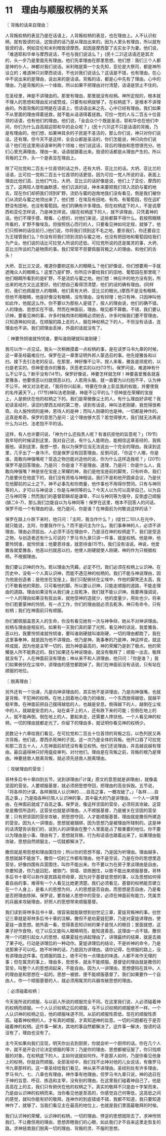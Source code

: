# 11　理由与顺服权柄的关系



〖 背叛的话来自理由 〗

人背叛权柄的表显乃是在话语上，人背叛权柄的表显，也在理由上。人不认识权柄，就有毁谤的话，这毁谤的话乃是从理由出来的。因为人里头有理由，所以就有毁谤的话，例如亚伦和米利暗毁谤摩西，起因是摩西娶了古实女子为妻。他们说，「难道耶和华单与摩西说话，不也与我们说话么？」(民十二2)这话语还是其次的，头一步乃是里面先有理由。他们先拿理由在那里思想。他们想：我们三个人都是神的仆人，神都对我们说话。米利暗是第一个女先知，亚伦是大祭司，都是神所设立的；难道神只对摩西说话，不也对我们说话么？这话是不错，也有理由。在心中不说出来的是理由，说出来的是话语。背叛的话，都是心中先有了理由。心中的理由，乃是背叛的头一个缘故。所以如果不把理由对付清楚，话语是禁止不住的。

在圣经里，神是不讲理由的。那里有理由，那里就没有权柄。神所定规的，根本就不理人的思想和理由反对或赞成，只要有权柄就够了。在权柄底下，是根本不讲理由的。外面背叛的显明是在话语上，但话语出来之先，心中已经有理由。我们如果不从里面的理由得着拯救，就不能从话语得着拯救。可拉一党的人与二百五十位首领的话语，也有他们的理由。他们说，「全会众个个既是圣洁，耶和华也在他们中间，你们为什么自高超迎耶和华的会众呢？」(民十六3)这不只是话语的背叛，乃是有理由的。他们想，如果神其余的子民是不圣洁的，那么你们说，神只对你们说话，还有理。但今天不是这样，全会众都是圣洁的，你们怎能说，神只向你们说话？他们在这里用话语审判两个领袖；他们说这话，背后的理由和思想很充分。他们心里充满理由。理由一来，话语就跟着出来。毁谤的话都是从理由产生的。所以背叛的工作，头一个是表显在理由上。

除了可拉党和二百五十位首领的话之外，还有大坍、亚比兰的话。大坍、亚比兰的话语，比可拉一党和二百五十位首领的话更低，因为可拉一党人所说的话，表面上理由比他们高、比他们气壮。大坍、亚比兰的话好像是说，他们上了亚伦、摩西的当了。这两班人很有幽默感，他们讥讽的说，神本来要把我们领入流奶与蜜的地去，现在你们却把我们领到旷野。流奶与蜜的迦南地我们没有看见，倒是我们被你们从流奶与蜜之地领出来了。他们想：在埃及有田地、有肉、有葡萄园，但在这旷野没有田地，也没有葡萄园。他们的确有许多理由。但在权柄底下的人，不是说摩西和亚伦怎样说，乃是神怎样说。(服在权柄底下的人，就不讲理由，只凭着神的话。他们不理手摸、眼看、心想的，对他们来说，这些都算不得什么。若按照眼睛所看的，旷野不像埃及。但按照信心而行的人，只要看见神如何定规，就够了，他们只照神的话往前行。)他们说，你将我们领到这不毛之地，要杀我们，你还要自立为王辖管我们么？你没有将我们领到流奶与蜜之地，也没有把田地和葡萄园给我们为产业。他们说的话比可拉党人所说的还低。可拉党所说的还是属灵的事，大坍、亚比兰所谈的乃是物质的事。我们常常不禁要佩服背叛之人的理由，和他们的舌头！

大坍、亚比兰又说，难道你要剜这些人的眼睛么？他们好像说，你们想要用一手就遮掩众人的眼睛么！这里乃是旷野，你所应许要给我们的田地、葡萄园在那里昵？他们眼睛所看到的是旷野，不是流奶与蜜之地。他们想：神应许的地方没有到，所出来的地方又比这里好。他们想自己看得顶清楚，他们的话的确有理由。(同样的，我们也佩服世人的眼睛，他们真有大坍、亚比兰的眼光。)摩西不是没有眼睛，但他不用眼睛，他是好像没有眼睛，没有理由，没有辩理；他只有神，只因神叫他如此作，他就这么作。你不要以为那些人是错了，按人的理由说，他们的确不错。人的理由、思想实在不错。然而在神面前，理由、眼见都不算数。不错，我们要认识神，要看见神的事，许多时候肉体的眼睛必须剜去，许多时候我们要不管理由，只知道神如何说。在顺服的路上走的人，服在神权柄之下的人，不但没有话语，连理由也不讲。我们把理由丢掉，外面的话就没有了。



〖 神要怜悯谁就怜悯谁，要叫谁刚硬就叫谁刚硬 〗

我可以作一点见证。我头一次稍微摸着一点权柄的事，是在读罗马书九章的时候，这一章圣经最难应付。保罗在这一章里证明外邦人蒙选召的事。他先提雅各和以扫，接下去引法老的反证。在那里，神好像不公平。按人来看，雅各是顽皮的，以扫是老实的。但神爱诡诈的雅各，厌恶老实的以扫(13节)。保罗问说，难道神有什么不公平么？断乎没有(14节)。保罗好像说，神要怎样就怎样！神要喜爱雅各就喜爱雅各，他要恨恶以扫就恨恶以扫。人若用头脑，就一直要为以扫抱不平，认为神不公平。神又对法老说，「我将你兴起来，特要在你身上彰显我的权能，并要使我的名传遍天下。」(17节)神叫法老刚硬，神是不公平的么？但神是在荣耀的宝座上，人是俯伏在他的权柄之下的。我们是卑微像尘土的人，有什么理由好讲呢？我初读圣经时，读旧约摩西五经的第二卷，读到有话说，神叫法老刚硬，我觉得很希奇。向人施怜悯的是神，恩待人的是神；而叫人刚硬的也是神。一切都是神作的。这真是希奇。保罗的意思乃是问：这个理由够大否？若觉得够大，我们就无法再说什么为以扫、法老抱不平的话。

这样，有人也许要问说，「神为什么还指责人呢？有谁抗拒他的旨意呢？」(19节)我年轻的时候读到这里，我对自己说，有什么人能明白，能相信这章圣经的，我佩服他。读到这里，我想一想，我以为保罗应当无法说出一个完全的理由。我读到这里，几乎出了一身冷汗。但是保罗没有回答理由，反倒问说，「你这个人哪，你是谁，竟敢向神强嘴呢？受造之物岂能对造他的说，你为什么这样造我呢？」(20节)保罗不是回答理由，乃是问：你是谁？不是理由、道理，乃是问：你是什么人，竟敢向神强嘴？神是坐在宝座上荣耀的神，我们是他宝座前的脚凳，只有听命。我们乃是要伏在他底下的，我们没有资格与神相谈。我们不是和他开圆桌会议，乃是伏在他脚前的尘土之下。神不必事先和你商量，他作事也不用得你赞同。只有与神同等的人，才可以与神说话；你是与神同等的么？今天人以为可以高举自己，以为自己与神同等；然而我们的基督耶稣却是谦卑，不以与神同等为强夺，反倒虚己顺服(腓二6-7)，那么我们岂能自以为与神同等！保罗在这里，根本不回答人的问话，保罗不给一个有理由的话，他乃是问，你是谁？在神面前为何敢说这样的话？

保罗在路上仆跌下来时，他只问：「主阿，我当作什么？」(徒廿二10)人在光中，就只能说，主阿，你要我作什么？而不是问主为什么。我们事奉神的人，必须不讲理由，理由必须拔出。人必须不活在理由中，乃是活在神的权柄底下。我们是受造之物，与创造者还有什么可说的？罗马书九章只讲一件事，就是权柄。他是神，他要怜悯谁，就怜悯谁；他要恩待谁，就恩待谁(15节)。我们没有话说。神说，他爱雅各就爱雅各，他恶以扫就恶以扫，他使人刚硬就使人刚硬。神的作为只根据权柄，不根据理由。

我们要认识神的作为。若以理由为凭藉，必定不行。我们必须在权柄上认识神。在历史中，没有一个人真认识神，而能不遇见神的权柄的。我们不能与神说理由，因为他是创造者；是他坐在宝座上，我们只配俯伏在尘埃中，作他的脚凳还太高，我们不敢看他的荣脸，只可看他的脚。所以要认识神，只能走顺服的道路，不能走理由的道路。理由如果没有从我们身上拔乾净，我们就不能认识神。我要再强调说，一个人的理由如果没有拔出来，就他受神的造就少，他的度量少，用处也少。将来你们若要蒙神的怜悯，有一点工作，你们的理由就必须去乾净。神只有命令，只有权柄；我们在神面前只有顺服。

你们都佩服盖恩夫人的生命，你没有看见她有一次与神争辩，她从不对神讲理由。权柄与理由是相反的。如果有一天我们真的蒙了光照，看见神的话说，我爱雅各、恶以扫，我要怜悯谁就怜悯谁，要叫谁刚硬就叫谁刚硬，一切的理由都跑了。我在这里事奉神，就是因为他不讲理由，他乃是神。我事奉的乃是神，神这样说，就这样成就，因为他是主宰一切的，因为神是最高的，神的荣耀乃是到了极点。他的荣耀是人所不能靠近的。我们如果还与神说理由，就没有敬拜了；顺服一出去，敬拜就没有了。人在神面前没有理由；神从来不和人讲理由，他只问：「你是谁？」我们如果俯伏在尘埃中，讲理由的感觉都跑掉了。我们在神面前没有话说，只有站在顺服的地位。



〖 脱离理由 〗

另外还有一个功课，凡是向神讲理由的，其实他不是讲理由，乃是向神强嘴，也就是背叛、干犯神的权柄。在地上因着地心吸力的缘故，一个东西放得越低，就越平稳牢靠。在神面前把自己摆得越低的人，也越是安息。倒得越下的人，越倒在尘埃中的人，就越是安息的人。站在桌子上的人，还有跌下来的可能；但倒在地上的人，就不能再倒。倒在地上的人，要起来走，还需要人搀扶他。一个人看见神的权柄，一切的理由就都走光了。你留下的理由多，就证明你看见神的权柄少。

民数记十六章给我们看见，在可拉党和二百五十位首领的背叛之后，以色列民又再次背叛，他们说，摩西杀死神的子民。这一次乃是全体的背叛。他开口吞了可拉党和那二百五十人，人在神面前却还没有看见权怲。他们还说理由，并且越说越有理由。最后逼得神只好用瘟疫审判、对付他们。理由是在背叛之前，背叛的根乃是理由。神要拯救人脱离背叛，就必须先拯救人脱离理由。



〖 攻破理由的营垒 〗

哥林多后书十章四到五节，说到讲理由(「计谋」原文的意思就是讲理由)，就像盖坚固的营垒。人要顺服基督，就必须把思想夺回，把理由的高垒拆毁。五节说，「将各样的计谋，各样搁阻人认识神的……自高之事，一概攻破了。」「各样……自高之事，」乃是指各种拦阻人认识神的事，其中最大的乃是讲理由。一个人一讲理由，在神面前就成了自高之事。保罗说，像这样坚固的营垒，必须将其攻破。这营垒是撒但所造的，这营垒也就是讲理由。人不顺服基督，乃是被关在坚固的营垒里；只有把坚固的营垒攻破，把思想夺回，人才能顺服基督。理由就是撒但所建造的营垒。因为人一讲理由，思想就被捆绑，因为思想乃是被理由所辖制的。这是神的话清楚告诉我们的，说到人的讲理由在整个人里面是占了极重要的地位。你不要以为理由是小事。理由有了，思想就背叛，行为和话语也跟着出来了。如果理由能攻破，思想自然顺服主，一切就都解决了。

撒但就是用思想和理由围住你；所以你的思想不服，乃是因为听理由。理由越多，思想就越不能放下。撒但一切的工作都有理由，他不是空说，乃是在你的思想里造营垒，好像四围有兵营围住，叫你不能出来。你不要以为在房子里谈理由是自由，你要知道，你乃是囚犯，被铁门、铜墙、锁练圈住，以致不能出来顺服基督。哥林多后书十章可以称作是宾路易师母章，因为对于基督徒思想的事，以及思想如何得着自由的事，难得有一个人看见比她更清楚。我们必须看见，基督的权柄能否建立在一个人身上，是看人的思想为何，人的思想是否自由。而思想是否自由，乃是看是否把理由除掉。保罗说，要攻破人思想中的营垒，必须在神面前有能力，凭属灵的兵器来攻破理由，好把人的思想带来顺服基督。

我们读到哥林多后书十章，很容易就能联想到创世记三章，夏娃背叛神的事。创世记三章就是哥林多后书十章的注解。撒但不是劝夏娃犯罪，乃是对夏娃讲理由，使夏娃一直思想。她外面一看，觉得善恶知识树的果子是悦人的眼目；里面就想，这果子好作食物，吃了以后又能叫人眼睛明亮，能知道善恶。这理由一点不错。撒但用一个问题引起女人的思想，结果夏娃也讲起理由了。讲理最终的结果，就是去摘了果子吃。行动是讲理后的一种动作。夏娃讲理后的结论，不是听神的命令，乃是说那果子可以吃。她不听神的话，乃是因为讲理由。请你记得，在顺服的路上，没有讲理由这件事。在顺服的路上，绝不可有一点理由的味道。人都不肯作无理的事；但在属灵的事上，理由多，思想多，就永不能顺服。基督徒的理由就是撒但的营垒，叫整个人的思想闭起来，不能自由。因为人一讲理由，思想便陷在其中。人的理由是和思想在一起的。思想一被掳，便不能顺服基督了。我们如果要作一个自由人，作一个顺服基督的人，就必须用属灵的兵器攻破思想的理由。



〖 必须碰着权柄 〗

今天我所说的顺服，与以前人所说的顺服完全不同。在这里我们说，人必须碰着神的权柄而顺服。一个人认识权柄之后的顺服，与不认识权柄的顺服绝不一样。一个人认识神的权柄之后，他的顺服味道不同。从前的顺服性质低，现在的顺服性质高。碰着神权柄的人，才有真的顺服，才真知道神的旨意。一切的问题都在于是否碰着神的权柄。这件事一解决，其地的事自然都解决了。这件事一解决，毁谤的话没有了，理由也没有了。

主今天如果向我们显现，明天你出去到厨房，你就会听一个厨师的话。你在几个人中，就不是开会讨论决定顺服的等次；乃是你的理由、思想都被征服了，你只找顺服的对象。在权柄底下的人，主如何说就如何作。不是那人如何，乃是你看见他身上的权柄，你就自然顺服。全部圣经中，我们找不出神对他的儿女说话，有像罗马书九章那样的。这一章圣经给我们看见，神从来不讲理由。圣经别处有许多理由，罗马书六、七、八章也有理由，神作事有他理由，但罗马书九章只说，神的选召在于神的旨意、呼召、拣选和主宰，没有别的理由。在这里我们碰着神自己了。他是高高在上的主，我们只有俯伏在他的权柄之下。真实的敬拜不只是由十字架而来，乃是由认识神的权柄而来。当你看见他是至高的，你感觉自己何等低，这高低之间的感觉，就叫你能有好的敬拜。连神作的到底错或不错，我都不知道，我只要知道神作了，就够了。当我们看见主在最高的地位上，也就是我们里面最敬拜的时候。

我们认识神的荣耀，认识神的权柄，一切的理由、悖逆的思想就除去了。求神怜悯我们，不让撒但用的理由、思想弄瞎我们的心眼，如此我们才不自来这里走恢复的路。求神拯救我们脱离一切的理由、背叛的灵、不服的思想。

